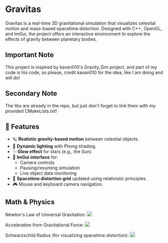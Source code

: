 # Gravitas

Gravitas is a real-time 3D gravitational simulation that visualizes celestial motion and mass-based spacetime distortion. Designed with C++, OpenGL, and ImGui, the project offers an interactive environment to explore the effects of gravity between planetary bodies.

## Important Note
This project is inspired by kavan010's Gravity_Sim project, and part of my code is his code, so please, credit kavan010 for the idea, like I am doing and will do!

## Secondary Note
The libs are already in the repo, but just don't forget to link them with my provided CMakeLists.txt!  

## 🌠 Features

- 🪐 **Realistic gravity-based motion** between celestial objects.
- 🔦 **Dynamic lighting** with Phong shading.
- ✨ **Glow effect** for stars (e.g., the Sun).
- 🧠 **ImGui interface** for:
  - Camera controls
  - Pausing/resuming simulation
  - Live object data monitoring
- 🌌 **Spacetime distortion grid** updated using relativistic principles.
- 🎮 Mouse and keyboard camera navigation.

## Math & Physics

Newton's Law of Universal Gravitation:
![](https://quicklatex.com/cache3/4c/ql_f1fe1bd0dab7bdf1790bcd47b81af24c_l3.png)

Acceleration from Gravitational Force:
![](https://quicklatex.com/cache3/a8/ql_8fe5977fd142dc33456985bc37ae9da8_l3.png)

Schwarzschild Radius (for visualizing spacetime distortion):
![](https://quicklatex.com/cache3/2e/ql_6e0a847cdb56f5c67b65e6fc2e15582e_l3.png)
